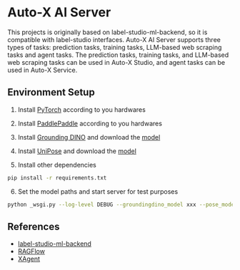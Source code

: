 # Auto-X AI Server


This projects is originally based on label-studio-ml-backend, so it is compatible with label-studio interfaces.
Auto-X AI Server supports three types of tasks: prediction tasks, training tasks, LLM-based web scraping tasks and agent tasks.
The prediction tasks, training tasks, and LLM-based web scraping tasks can be used in Auto-X Studio, and agent tasks can be used in Auto-X Service.

## Environment Setup

1. Install [PyTorch](https://pytorch.org/) according to you hardwares

2. Install [PaddlePaddle](https://www.paddlepaddle.org.cn/documentation/docs/en/2.4/install/index_en.html) according to you hardwares

3. Install [Grounding DINO](https://github.com/IDEA-Research/GroundingDINO) and download the [model](https://github.com/IDEA-Research/GroundingDINO/releases/download/v0.1.0-alpha/groundingdino_swint_ogc.pth)

4. Install [UniPose](https://github.com/IDEA-Research/UniPose) and download the [model](https://drive.google.com/file/d/13gANvGWyWApMFTAtC3ntrMgx0fOocjIa/view)

5. Install other dependencies

```bash
pip install -r requirements.txt
```

6. Set the model paths and start server for test purposes

```bash
python _wsgi.py --log-level DEBUG --groundingdino_model xxx --pose_model xxx
```

## References

- [label-studio-ml-backend](https://github.com/HumanSignal/label-studio-ml-backend)
- [RAGFlow](https://github.com/infiniflow/ragflow)
- [XAgent](https://github.com/OpenBMB/XAgent)